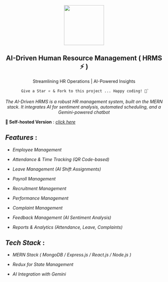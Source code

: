 <div align="center">
    <a href="https://metrohrms.netlify.app">
  <img src="https://metrohrms.netlify.app/metro.png" width="128px" />
    </a>
    <h2>AI-Driven Human Resource Management ( HRMS ⚡ )</h2>
    <p align="center">
         <p>Streamlining HR Operations | AI-Powered Insights</p>
    </p>
    

```
 Give a Star ⭐️ & Fork to this project ... Happy coding! 🤩`
```

*The AI-Driven HRMS is a robust HR management system, built on the MERN stack. It integrates AI for sentiment analysis, automated scheduling, and a Gemini-powered chatbot*

</div>

**🚀 Self-hosted Version** : [*click here*](https://metrohrms.netlify.app)

## *Features* :

- *Employee Management*  

- *Attendance & Time Tracking (QR Code-based)*  

- *Leave Management (AI Shift Assignments)*  

- *Payroll Management*

- *Recruitment Management*  

- *Performance Management*  

- *Complaint Management* 

- *Feedback Management (AI Sentiment Analysis)*  

- *Reports & Analytics (Attendance, Leave, Complaints)*  

## *Tech Stack* :

- *MERN Stack ( MongoDB / Express.js / React.js / Node.js )*

- *Redux for State Management*  

- *AI Integration with Gemini*  
